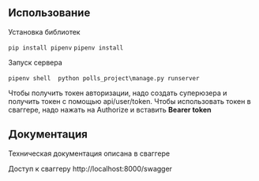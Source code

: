 ## Использование

Установка библиотек

`pip install pipenv`
`pipenv install`

Запуск сервера

`pipenv shell`
&ensp;
`python polls_project\manage.py runserver`

Чтобы получить токен авторизации, надо создать суперюзера и получить токен с помощью api/user/token.
Чтобы использовать токен в сваггере, надо нажать на Authorize и вставить **Bearer token**

## Документация


Техническая документация описана в сваггере

Доступ к сваггеру http://localhost:8000/swagger
